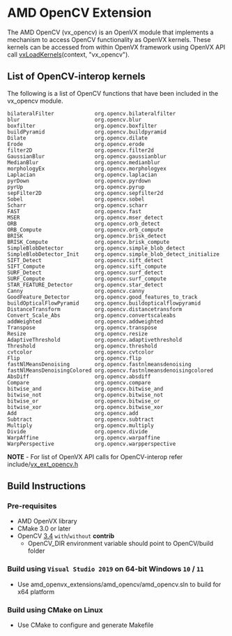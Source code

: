 # AMD OpenCV Extension

The AMD OpenCV (vx_opencv) is an OpenVX module that implements a mechanism to access OpenCV functionality as OpenVX kernels. These kernels can be accessed from within OpenVX framework using OpenVX API call [vxLoadKernels](https://www.khronos.org/registry/vx/specs/1.0.1/html/da/d83/group__group__user__kernels.html#gae00b6343fbb0126e3bf0f587b09393a3)(context, "vx_opencv").

## List of OpenCV-interop kernels

The following is a list of OpenCV functions that have been included in the vx_opencv module.

    bilateralFilter             org.opencv.bilateralfilter
    blur                        org.opencv.blur
    boxfilter                   org.opencv.boxfilter
    buildPyramid                org.opencv.buildpyramid
    Dilate                      org.opencv.dilate
    Erode                       org.opencv.erode
    filter2D                    org.opencv.filter2d
    GaussianBlur                org.opencv.gaussianblur
    MedianBlur                  org.opencv.medianblur
    morphologyEx                org.opencv.morphologyex
    Laplacian                   org.opencv.laplacian
    pyrDown                     org.opencv.pyrdown
    pyrUp                       org.opencv.pyrup
    sepFilter2D                 org.opencv.sepfilter2d
    Sobel                       org.opencv.sobel
    Scharr                      org.opencv.scharr
    FAST                        org.opencv.fast
    MSER                        org.opencv.mser_detect
    ORB                         org.opencv.orb_detect
    ORB_Compute                 org.opencv.orb_compute
    BRISK                       org.opencv.brisk_detect
    BRISK_Compute               org.opencv.brisk_compute
    SimpleBlobDetector          org.opencv.simple_blob_detect
    SimpleBlobDetector_Init     org.opencv.simple_blob_detect_initialize
    SIFT_Detect                 org.opencv.sift_detect
    SIFT_Compute                org.opencv.sift_compute
    SURF_Detect                 org.opencv.surf_detect
    SURF_Compute                org.opencv.surf_compute
    STAR_FEATURE_Detector       org.opencv.star_detect
    Canny                       org.opencv.canny
    GoodFeature_Detector        org.opencv.good_features_to_track
    buildOpticalFlowPyramid     org.opencv.buildopticalflowpyramid
    DistanceTransform           org.opencv.distancetransform
    Convert_Scale_Abs           org.opencv.convertscaleabs
    addWeighted                 org.opencv.addweighted
    Transpose                   org.opencv.transpose
    Resize                      org.opencv.resize
    AdaptiveThreshold           org.opencv.adaptivethreshold
    Threshold                   org.opencv.threshold
    cvtcolor                    org.opencv.cvtcolor
    Flip                        org.opencv.flip
    fastNlMeansDenoising        org.opencv.fastnlmeansdenoising
    fastNlMeansDenoisingColored org.opencv.fastnlmeansdenoisingcolored
    AbsDiff                     org.opencv.absdiff
    Compare                     org.opencv.compare
    bitwise_and                 org.opencv.bitwise_and
    bitwise_not                 org.opencv.bitwise_not
    bitwise_or                  org.opencv.bitwise_or
    bitwise_xor                 org.opencv.bitwise_xor
    Add                         org.opencv.add
    Subtract                    org.opencv.subtract
    Multiply                    org.opencv.multiply
    Divide                      org.opencv.divide
    WarpAffine                  org.opencv.warpaffine
    WarpPerspective             org.opencv.warpperspective

**NOTE** - For list of OpenVX API calls for OpenCV-interop refer include/[vx_ext_opencv.h](include/vx_ext_opencv.h)

## Build Instructions

### Pre-requisites

* AMD OpenVX library
* CMake 3.0 or later
* OpenCV [3.4](https://github.com/opencv/opencv/releases/tag/3.4.0) `with`/`without` **contrib**
    - OpenCV_DIR environment variable should point to OpenCV/build folder

### Build using `Visual Studio 2019` on 64-bit Windows `10` / `11`

* Use amd_openvx_extensions/amd_opencv/amd_opencv.sln to build for x64 platform

### Build using CMake on Linux

* Use CMake to configure and generate Makefile
